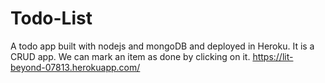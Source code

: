 # Todo-List
A todo app built with nodejs and mongoDB and deployed in Heroku.
It is a CRUD app. We can mark an item as done by clicking on it.
https://lit-beyond-07813.herokuapp.com/
